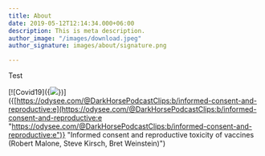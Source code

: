 ```yaml
---
title: About
date: 2019-05-12T12:14:34.000+06:00
description: This is meta description.
author_image: "/images/download.jpeg"
author_signature: images/about/signature.png

---
```

Test  
  
\[!\[Covid19\]({![](https://i.ytimg.com/vi/XMxuNvVgxlU/maxresdefault.jpg)})\]({[https://odysee.com/@DarkHorsePodcastClips:b/informed-consent-and-reproductive:e](https://odysee.com/@DarkHorsePodcastClips:b/informed-consent-and-reproductive:e "https://odysee.com/@DarkHorsePodcastClips:b/informed-consent-and-reproductive:e")} "Informed consent and reproductive toxicity of vaccines (Robert Malone, Steve Kirsch, Bret Weinstein)")